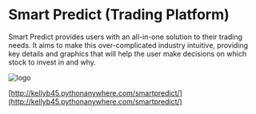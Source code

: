 # Smart Predict (Trading Platform)
Smart Predict provides users with an all-in-one solution to their
trading needs. It aims to make this over-complicated industry intuitive, providing key
details and graphics that will help the user make decisions on which stock to invest in
and why.

![](https://gitlab.computing.dcu.ie/kellyb45/2019-ca400-kellyb45/raw/master/docs/blog/images/logo.png "logo")

[http://kellyb45.pythonanywhere.com/smartpredict/](http://kellyb45.pythonanywhere.com/smartpredict/)
